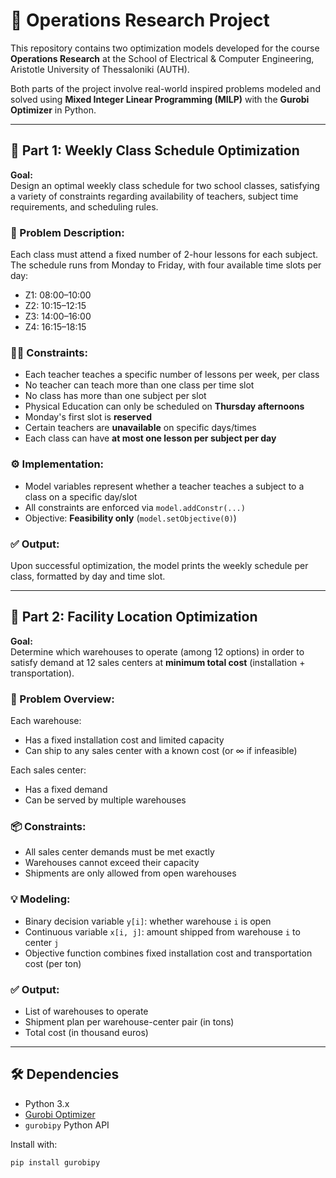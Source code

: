 
# 🧮 Operations Research Project

This repository contains two optimization models developed for the course **Operations Research** at the School of Electrical & Computer Engineering, Aristotle University of Thessaloniki (AUTH).

Both parts of the project involve real-world inspired problems modeled and solved using **Mixed Integer Linear Programming (MILP)** with the **Gurobi Optimizer** in Python.

---

## 📘 Part 1: Weekly Class Schedule Optimization

**Goal:**  
Design an optimal weekly class schedule for two school classes, satisfying a variety of constraints regarding availability of teachers, subject time requirements, and scheduling rules.

### 🏫 Problem Description:
Each class must attend a fixed number of 2-hour lessons for each subject. The schedule runs from Monday to Friday, with four available time slots per day:
- Z1: 08:00–10:00
- Z2: 10:15–12:15
- Z3: 14:00–16:00
- Z4: 16:15–18:15

### 👩‍🏫 Constraints:
- Each teacher teaches a specific number of lessons per week, per class
- No teacher can teach more than one class per time slot
- No class has more than one subject per slot
- Physical Education can only be scheduled on **Thursday afternoons**
- Monday's first slot is **reserved**
- Certain teachers are **unavailable** on specific days/times
- Each class can have **at most one lesson per subject per day**

### ⚙️ Implementation:
- Model variables represent whether a teacher teaches a subject to a class on a specific day/slot
- All constraints are enforced via `model.addConstr(...)`
- Objective: **Feasibility only** (`model.setObjective(0)`)

### ✅ Output:
Upon successful optimization, the model prints the weekly schedule per class, formatted by day and time slot.

---

## 📘 Part 2: Facility Location Optimization

**Goal:**  
Determine which warehouses to operate (among 12 options) in order to satisfy demand at 12 sales centers at **minimum total cost** (installation + transportation).

### 🏢 Problem Overview:
Each warehouse:
- Has a fixed installation cost and limited capacity
- Can ship to any sales center with a known cost (or ∞ if infeasible)

Each sales center:
- Has a fixed demand
- Can be served by multiple warehouses

### 📦 Constraints:
- All sales center demands must be met exactly
- Warehouses cannot exceed their capacity
- Shipments are only allowed from open warehouses

### 💡 Modeling:
- Binary decision variable `y[i]`: whether warehouse `i` is open
- Continuous variable `x[i, j]`: amount shipped from warehouse `i` to center `j`
- Objective function combines fixed installation cost and transportation cost (per ton)

### ✅ Output:
- List of warehouses to operate
- Shipment plan per warehouse-center pair (in tons)
- Total cost (in thousand euros)

---

## 🛠️ Dependencies

- Python 3.x
- [Gurobi Optimizer](https://www.gurobi.com/)
- `gurobipy` Python API

Install with:
```bash
pip install gurobipy
